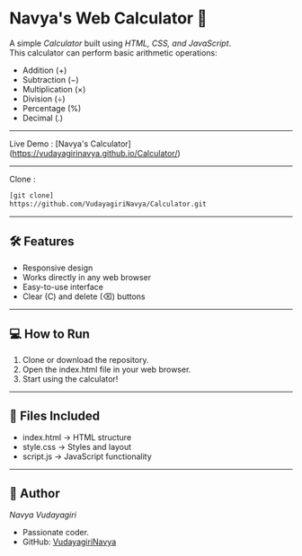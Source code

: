 # Navya's Web Calculator 🧮

A simple *Calculator* built using *HTML, CSS, and JavaScript*.  
This calculator can perform basic arithmetic operations:  
- Addition (+)  
- Subtraction (−)  
- Multiplication (×)  
- Division (÷)  
- Percentage (%)  
- Decimal (.)  

---

Live Demo :
[Navya's Calculator]
(https://vudayagirinavya.github.io/Calculator/)

---

Clone :
```bash
[git clone]
https://github.com/VudayagiriNavya/Calculator.git
```

---

## 🛠 Features

- Responsive design  
- Works directly in any web browser  
- Easy-to-use interface  
- Clear (C) and delete (⌫) buttons  

---

## 💻 How to Run

1. Clone or download the repository.  
2. Open the index.html file in your web browser.  
3. Start using the calculator!  

---

## 📂 Files Included

- index.html → HTML structure  
- style.css → Styles and layout  
- script.js → JavaScript functionality  

---

## 🚀 Author

*Navya Vudayagiri*  
- Passionate coder.  
- GitHub: [VudayagiriNavya](https://github.com/VudayagiriNavya)
